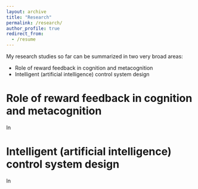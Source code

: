 ```yaml
---
layout: archive
title: "Research"
permalink: /research/
author_profile: true
redirect_from:
  - /resume
---
```


My research studies so far can be summarized in two very broad areas:
  * Role of reward feedback in cognition and metacognition
  * Intelligent (artificial intelligence) control system design

Role of reward feedback in cognition and metacognition
======
In

Intelligent (artificial intelligence) control system design
======
In